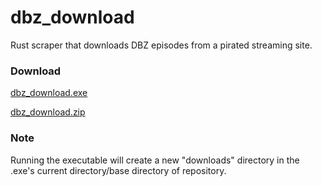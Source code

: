 # dbz_download
Rust scraper that downloads DBZ episodes from a pirated streaming site.

### Download
[dbz_download.exe](https://www.mediafire.com/file/v1o18birwguqr91/dbz_download.exe/file)

[dbz_download.zip](https://github.com/MachineHerald007/dbz_download/archive/master.zip)

### Note
Running the executable will create a new "downloads" directory in the .exe's current directory/base directory of repository. 
